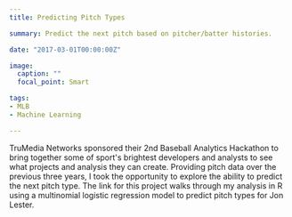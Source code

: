 ```yaml
---
title: Predicting Pitch Types

summary: Predict the next pitch based on pitcher/batter histories.

date: "2017-03-01T00:00:00Z"

image:
  caption: ""
  focal_point: Smart

tags:
- MLB
- Machine Learning

---
```


TruMedia Networks sponsored their 2nd Baseball Analytics Hackathon to bring together some of sport's brightest developers and analysts to see what projects and analysis they can create. Providing pitch data over the previous three years, I took the opportunity to explore the ability to predict the next pitch type. The link for this project walks through my analysis in R using a multinomial logistic regression model to predict pitch types for Jon Lester.